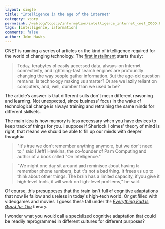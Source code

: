 ```yaml
---
layout: single 
title: "Intelligence in the age of the internet" 
category: story
permalink: /weblog/topics/information/intelligence_internet_cnet_2005.html
tags: [intelligence, information] 
comments: false 
author: John Hawks 
---
```



<p>
CNET is running a series of articles on the kind of intelligence required for the world of changing technology. The <a href="http://news.com.com/Intelligence+in+the+Internet+age/2100-11395_3-5869719.html?part=rss&tag=5869719&subj=news">first installment</a> starts thusly: 
</p>

<blockquote>Today, terabytes of easily accessed data, always-on Internet connectivity, and lightning-fast search engines are profoundly changing the way people gather information. But the age-old question remains: Is technology making us smarter? Or are we lazily reliant on computers, and, well, dumber than we used to be?</blockquote>

<p>
The article's answer is that different skills don't mean different reasoning and learning. Not unexpected, since business' focus in the wake of technological change is always training and retraining the same minds for different skillsets. 
</p>

<p>
The main idea is how memory is less necessary when you have devices to keep track of things for you. I suppose if Sherlock Holmes' theory of mind is right, that means we should be able to fill up our minds with deeper thoughts: 
</p>

<blockquote>"It's true we don't remember anything anymore, but we don't need to," said [Jeff] Hawkins, the co-founder of Palm Computing and author of a book called "On Intelligence."</blockquote>

<blockquote>"We might one day sit around and reminisce about having to remember phone numbers, but it's not a bad thing. It frees us up to think about other things. The brain has a limited capacity, if you give it high-level tools, it will work on high-level problems," he said.</blockquote>

<p>
Of course, this presupposes that the brain isn't full of cognitive adaptations that now lie fallow and useless in today's high-tech world. Or get filled with videogames and movies. I guess these fall under the <a href="http://www.amazon.com/exec/obidos/redirect?path=ASIN/1573223077&amp;link_code=as2&amp;camp=1789&amp;tag=johnhawksanth-20&amp;creative=9325"><i>Everything Bad Is Good for You</i></a> theory. 
</p>

<p>
I wonder what you would call a specialized cognitive adaptation that could be readily reprogrammed in different cultures for different purposes? 
</p>


